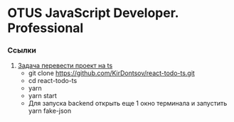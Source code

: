# OTUS JavaScript Developer. Professional

### Ссылки
1. [Задача перевести проект на ts](https://github.com/KirDontsov/react-todo)
    * git clone https://github.com/KirDontsov/react-todo-ts.git
    * cd react-todo-ts
    * yarn
    * yarn start
    * Для запуска backend открыть еще 1 окно терминала и запустить yarn fake-json
